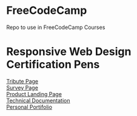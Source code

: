 # FreeCodeCamp
Repo to use in FreeCodeCamp Courses

# Responsive Web Design Certification Pens
<a href="https://codepen.io/Ridanfaust/full/xxbxpEQ" target="_blank">Tribute Page</a><br>
<a href="https://codepen.io/Ridanfaust/full/NWPWYbQ" target="_blank">Survey Page</a><br>
<a href="https://codepen.io/Ridanfaust/full/rNaaBQa" target="_blank">Product Landing Page</a><br>
<a href="https://codepen.io/Ridanfaust/full/vYEEzeq" target="_blank">Technical Documentation</a><br>
<a href="https://codepen.io/Ridanfaust/full/YzPPmNg" target="_blank">Personal Portifolio</a><br>
